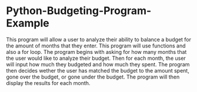 # Python-Budgeting-Program-Example
This program will allow a user to analyze their ability to balance a budget for the amount of months that they enter. This program will use functions and also a for loop. The program begins with asking for how many months that the user would like to analyze their budget. Then for each month, the user will input how much they budgeted and how much they spent. The program then decides wether the user has matched the budget to the amount spent, gone over the budget, or gone under the budget. The program will then display the results for each month.
